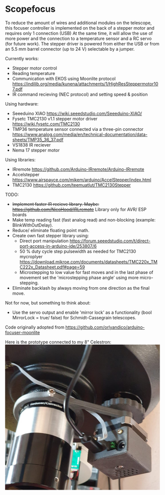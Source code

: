 # Scopefocus

To reduce the amount of wires and additional modules on the telescope, this focuser controller is implemented on the back of a stepper motor and requires only 1 connection (USB)
At the same time, it will allow the use of more power and the connection to a temperature sensor and a RC servo (for future work).
The stepper driver is powered from either the USB or from an 5.5 mm barrel connector (up to 24 V) selectable by a jumper.

Currently works:
- Stepper motor control
- Reading temperature
- Communication with EKOS using Moonlite protocol https://indilib.org/media/kunena/attachments/1/HighResSteppermotor107.pdf
- IR command recieving (NEC protocol) and setting speed & position

Using hardware:
- Seeeduino XIAO https://wiki.seeedstudio.com/Seeeduino-XIAO/
- Fysetc TMC2130 v1.1 stepper motor driver https://wiki.fysetc.com/TMC2130
- TMP36 temperature sensor connected via a three-pin connector https://www.analog.com/media/en/technical-documentation/data-sheets/TMP35_36_37.pdf
- VS1838 IR reciever
- Nema 17 stepper motor

Using libraries:
- IRremote https://github.com/Arduino-IRremote/Arduino-IRremote
- Accelstepper https://www.airspayce.com/mikem/arduino/AccelStepper/index.html
- TMC2130 https://github.com/teemuatlut/TMC2130Stepper

TODO:
- ~~Implement faster IR recieve library. Maybe: https://github.com/NicoHood/IRLremote~~ Library only for AVR/ ESP boards
- Make temp reading fast (fast analog read) and non-blocking (example: BlinkWithOutDelay).
- Reduce/ eliminate floating point math.
- Create own fast stepper library using:
  - Direct port manipulation https://forum.seeedstudio.com/t/direct-port-access-in-arduino-ide/253807/6
  - 50 % duty cycle step pulsewidth as needed for TMC2130 mycroplyer https://download.mikroe.com/documents/datasheets/TMC220x_TMC222x_Datasheet.pdf#page=59
  - Microstepping to low value for fast moves and in the last phase of movement set the 'microstepping phase angle' using more micro-stepping.
- Eliminate backlash by always moving from one direction as the final move.
 
Not for now, but something to think about:
- Use the servo output and enable 'mirror lock' as a functionality (bool MirrorLock = true/ false) for Schmidt-Cassegrain telescopes.

Code originally adopted from https://github.com/orlyandico/arduino-focuser-moonlite


Here is the prototype connected to my 8" Celestron:
![Focuser attached to telescope](https://raw.githubusercontent.com/speetb/scopefocus/main/Installed.jpg)
